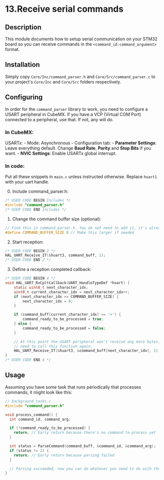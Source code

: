 # 13.Receive serial commands

## Description
This module documents how to setup serial communication on your STM32 board so you can receive commands in the `<command_id:command_argument>` format.

## Installation
Simply copy `Core/Inc/command_parser.h` and `Core/Src/command_parser.c` to your project's `Core/Inc` and `Core/Src` folders respectively.

## Configuring
In order for the `command_parser` library to work, you need to configure a USART peripheral in CubeMX. If you have a VCP (Virtual COM Port) connected to a peripheral, use that. If not, any will do.

### In CubeMX:
USARTx:
    - Mode: Asynchronous
    - Configuration tab:
        - **Parameter Settings**: Leave everything default. Change **Baud Rate**, **Parity** and **Stop Bits** if you want.
        - **NVIC Settings**: Enable USARTx global interrupt.

### In code:
Put all these snippets in `main.c` unless instructed otherwise. Replace `huart1` with your uart handle.

0. Include command_parser.h:
```c
/* USER CODE BEGIN Includes */
#include "command_parser.h"
/* USER CODE END Includes */
```
1. Change the command buffer size (optional):
```c
// Find this in command_parser.h. You do not need to add it, it's already there
#define COMMAND_BUFFER_SIZE 8 // Make this larger if needed
```

2. Start reception:
```c
/* USER CODE BEGIN 2 */
HAL_UART_Receive_IT(&huart3, command_buff, 1);
/* USER CODE END 2 */
```

3. Define a reception completed callback:
```c
/* USER CODE BEGIN 4 */
void HAL_UART_RxCpltCallback(UART_HandleTypeDef *huart) {
	static uint8_t next_character_idx;
	uint8_t current_character_idx = next_character_idx++;
	if (next_character_idx >= COMMAND_BUFFER_SIZE) {
		next_character_idx = 0;
	}

	if (command_buff[current_character_idx] == '>') {
		command_ready_to_be_processed = true;
	} else {
		command_ready_to_be_processed = false;
	}

	// At this point the USART peripheral won't receive any more bytes, so we
	// need to call this function again.
	HAL_UART_Receive_IT(&huart3, &command_buff[next_character_idx], 1);
}
/* USER CODE END 4 */
```

## Usage
Assuming you have some task that runs periodically that processes commands, it might look like this:
```c
// background_tasks.c
#include "command_parser.h"

void process_command() {
  int command_id, command_arg;

  if (!command_ready_to_be_processed) {
    return; // Early return because there's no command to process yet
  }

  int status = ParseCommand(command_buff, &command_id, &command_arg);
  if (status != 2) {
    return; // Early return because parsing failed
  }

  // Parsing succeeded, now you can do whatever you need to do with the command.
}
```